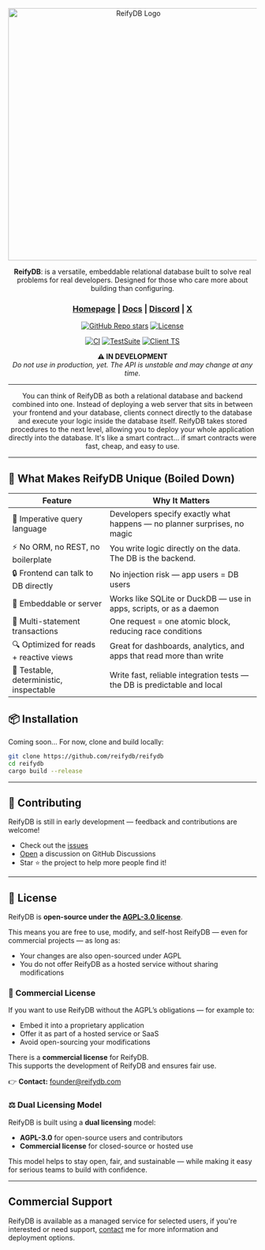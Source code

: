 <div align="center">

<picture>
  <img src="https://reifydb.com/logo.png" alt="ReifyDB Logo" width="512">
</picture>

<b>ReifyDB</b>: is a versatile, embeddable relational database built to solve real problems for real developers. Designed for those who care more about building than configuring.

<h3>
  <a href="https://reifydb.com">Homepage</a> |
  <a href="https://reifydb.com/#/documentation">Docs</a> |
  <a href="https://discord.com/invite/vuBrm5kuuF">Discord</a> |
  <a href="https://x.com/reifydb">X</a>
</h3>

[![GitHub Repo stars](https://img.shields.io/github/stars/reifydb/reifydb)](https://github.com/reifydb/reifydb/stargazers)
[![License](https://img.shields.io/github/license/reifydb/reifydb)](https://github.com/reifydb/reifydb/blob/main/license.md)

[![CI](https://img.shields.io/github/actions/workflow/status/reifydb/reifydb/ci.yml?label=CI)](https://github.com/reifydb/reifydb/actions/workflows/ci.yml)
[![TestSuite](https://img.shields.io/github/actions/workflow/status/reifydb/reifydb/testsuite.yml?label=TestSuite)](https://github.com/reifydb/reifydb/actions/workflows/testsuite.yml)
[![Client TS](https://img.shields.io/github/actions/workflow/status/reifydb/reifydb/client-typescript.yml?label=Client%20Ts)](https://github.com/reifydb/reifydb/actions/workflows/client-typescript.yml)

<p align="center">
  <strong>⚠️ IN DEVELOPMENT</strong><br>
  <em>Do not use in production, yet. The API is unstable and may change at any time.</em>
</p>

---
You can think of ReifyDB as both a relational database and backend combined into one. 
Instead of deploying a web server that sits in between your frontend and your database, clients connect directly to the database and execute your logic inside the database itself.
ReifyDB takes stored procedures to the next level, allowing you to deploy your whole application directly into the database. It's like a smart contract... if smart contracts were fast, cheap, and easy to use.

---

</div>
<h2>🔧 What Makes ReifyDB Unique (Boiled Down)</h2>

<table>
  <thead>
    <tr>
      <th>Feature</th>
      <th>Why It Matters</th>
    </tr>
  </thead>
  <tbody>
    <tr>
      <td>🧠 Imperative query language</td>
      <td>Developers specify exactly what happens — no planner surprises, no magic</td>
    </tr>
    <tr>
      <td>⚡️ No ORM, no REST, no boilerplate</td>
      <td>You write logic directly on the data. The DB is the backend.</td>
    </tr>
    <tr>
      <td>🔒 Frontend can talk to DB directly</td>
      <td>No injection risk — app users = DB users</td>
    </tr>
    <tr>
      <td>🧩 Embeddable or server</td>
      <td>Works like SQLite or DuckDB — use in apps, scripts, or as a daemon</td>
    </tr>
    <tr>
      <td>🔄 Multi-statement transactions</td>
      <td>One request = one atomic block, reducing race conditions</td>
    </tr>
    <tr>
      <td>🔍 Optimized for reads + reactive views</td>
      <td>Great for dashboards, analytics, and apps that read more than write</td>
    </tr>
    <tr>
      <td>🧪 Testable, deterministic, inspectable</td>
      <td>Write fast, reliable integration tests — the DB is predictable and local</td>
    </tr>
  </tbody>
</table>

## 📦 Installation
Coming soon...
For now, clone and build locally:
```bash
git clone https://github.com/reifydb/reifydb
cd reifydb
cargo build --release
```
---

## 🤝 Contributing
ReifyDB is still in early development — feedback and contributions are welcome!
- Check out the [issues](https://github.com/reifydb/reifydb/issues)
- [Open](https://github.com/orgs/reifydb/discussions) a discussion on GitHub Discussions
- Star ⭐️ the project to help more people find it!
---

<h2>🧾 License</h2>

<p>
ReifyDB is <strong>open-source under the <a href="https://github.com/reifydb/reifydb/blob/main/license.md">AGPL-3.0 license</a></strong>.
</p>

<p>This means you are free to use, modify, and self-host ReifyDB — even for commercial projects — as long as:</p>
<ul>
  <li>Your changes are also open-sourced under AGPL</li>
  <li>You do not offer ReifyDB as a hosted service without sharing modifications</li>
</ul>

<h3>💼 Commercial License</h3>

<p>If you want to use ReifyDB without the AGPL’s obligations — for example to:</p>

<ul>
  <li>Embed it into a proprietary application</li>
  <li>Offer it as part of a hosted service or SaaS</li>
  <li>Avoid open-sourcing your modifications</li>
</ul>

<p>
There is a <strong>commercial license</strong> for ReifyDB.<br>
This supports the development of ReifyDB and ensures fair use.
</p>

<p>
👉 <strong>Contact:</strong> <a href="mailto:founder@reifydb.com">founder@reifydb.com</a>
</p>

<h3>⚖️ Dual Licensing Model</h3>

<p>ReifyDB is built using a <strong>dual licensing</strong> model:</p>

<ul>
  <li><strong>AGPL-3.0</strong> for open-source users and contributors</li>
  <li><strong>Commercial license</strong> for closed-source or hosted use</li>
</ul>

<p>This model helps to stay open, fair, and sustainable — while making it easy for serious teams to build with confidence.</p>

---
## Commercial Support
ReifyDB is available as a managed service for selected users, if you're interested or need support, [contact](mailto:founder@reifydb.com) me for more information and deployment options.
